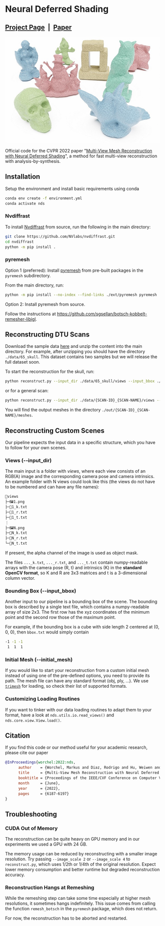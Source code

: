 # Neural Deferred Shading

## [Project Page](https://fraunhoferhhi.github.io/neural-deferred-shading) &nbsp;|&nbsp; [Paper](https://mworchel.github.io/assets/papers/neural_deferred_shading_with_supp.pdf) 

![alt text](docs/static/images/collection_large_bright_small.jpg)

Official code for the CVPR 2022 paper "[Multi-View Mesh Reconstruction with Neural Deferred Shading](https://openaccess.thecvf.com/content/CVPR2022/html/Worchel_Multi-View_Mesh_Reconstruction_With_Neural_Deferred_Shading_CVPR_2022_paper.html)", a method for fast multi-view reconstruction with analysis-by-synthesis.

## Installation

Setup the environment and install basic requirements using conda

```bash
conda env create -f environment.yml
conda activate nds
```

### Nvdiffrast

To install [Nvdiffrast](https://github.com/NVlabs/nvdiffrast) from source, run the following in the main directory:

```bash
git clone https://github.com/NVlabs/nvdiffrast.git
cd nvdiffrast
python -m pip install .
```

### pyremesh

Option 1 (preferred): Install [pyremesh](https://github.com/sgsellan/botsch-kobbelt-remesher-libigl) from pre-built packages in the `pyremesh` subdirectory.

From the main directory, run:

```bash
python -m pip install --no-index --find-links ./ext/pyremesh pyremesh
```

Option 2: Install pyremesh from source.

Follow the instructions at https://github.com/sgsellan/botsch-kobbelt-remesher-libigl.

## Reconstructing DTU Scans

Download the sample data [here](https://www.dropbox.com/s/x5hrx26l1pmz1id/data.zip) and unzip the content into the main directory. For example, after unzipping you should have the directory `./data/65_skull`. This dataset contains two samples but we will release the full dataset soon.

To start the reconstruction for the skull, run:
```bash
python reconstruct.py --input_dir ./data/65_skull/views --input_bbox ./data/65_skull/bbox.txt
```
or for a general scan:
```bash
python reconstruct.py --input_dir ./data/{SCAN-ID}_{SCAN-NAME}/views --input_bbox ./data/{SCAN-ID}_{SCAN-NAME}/bbox.txt
```

You will find the output meshes in the directory `./out/{SCAN-ID}_{SCAN-NAME}/meshes`.

## Reconstructing Custom Scenes

Our pipeline expects the input data in a specific structure, which you have to follow for your own scenes.

### Views (--input_dir)

The main input is a folder with *views*, where each view consists of an RGB(A) image and the corresponding camera pose and camera intrinsics. An example folder with N views could look like this (the views do not have to be numbered and can have any file names):

```bash
📂views
├─🖼️1.png
├─📜1_k.txt
├─📜1_r.txt
├─📜1_t.txt
⋮
├─🖼️N.png
├─📜N_k.txt
├─📜N_r.txt
└─📜N_t.txt
```

If present, the alpha channel of the image is used as object mask.

The files `..._k.txt`, `..._r.txt`, and `..._t.txt` contain numpy-readable arrays with the camera pose (R, t) and intrinsics (K) in the **standard OpenCV format**, so K and R are 3x3 matrices and t is a 3-dimensional column vector.

### Bounding Box (--input_bbox)

Another input to our pipeline is a bounding box of the scene. The bounding box is described by a single text file, which contains a numpy-readable array of size 2x3. The first row has the xyz coordinates of the minimum point and the second row those of the maximum point. 

For example, if the bounding box is a cube with side length 2 centered at (0, 0, 0), then `bbox.txt` would simply contain
```bash
-1 -1 -1
 1  1  1
```

### Initial Mesh (--initial_mesh)

If you would like to start your reconstruction from a custom initial mesh instead of using one of the pre-defined options, you need to provide its path. The mesh file can have any standard format (obj, ply, ...). We use [`trimesh`](https://trimsh.org/) for loading, so check their list of supported formats.

### Customizing Loading Routines

If you want to tinker with our data loading routines to adapt them to your format, have a look at `nds.utils.io.read_views()` and `nds.core.view.View.load()`.

## Citation

If you find this code or our method useful for your academic research, please cite our paper

```bibtex
@InProceedings{worchel:2022:nds,
      author    = {Worchel, Markus and Diaz, Rodrigo and Hu, Weiwen and Schreer, Oliver and Feldmann, Ingo and Eisert, Peter},
      title     = {Multi-View Mesh Reconstruction with Neural Deferred Shading},
      booktitle = {Proceedings of the IEEE/CVF Conference on Computer Vision and Pattern Recognition (CVPR)},
      month     = {June},
      year      = {2022},
      pages     = {6187-6197}
}
```

## Troubleshooting

### CUDA Out of Memory

The reconstruction can be quite heavy on GPU memory and in our experiments we used a GPU with 24 GB.

The memory usage can be reduced by reconstructing with a smaller image resolution. Try passing `--image_scale 2` or `--image_scale 4` to `reconstruct.py`, which uses 1/2th or 1/4th of the original resolution. Expect lower memory consumption and better runtime but degraded reconstruction accuracy.

### Reconstruction Hangs at Remeshing

While the remeshing step can take some time especially at higher mesh resolutions, it sometimes hangs indefinitely. This issue comes from calling the function `remesh_botsch` in the `pyremesh` package, which does not return.

For now, the reconstruction has to be aborted and restarted.
